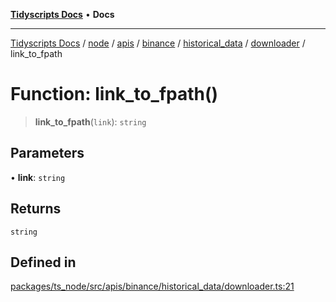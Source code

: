 [**Tidyscripts Docs**](../../../../../../../../../../../README.md) • **Docs**

***

[Tidyscripts Docs](../../../../../../../../../../../globals.md) / [node](../../../../../../../../../README.md) / [apis](../../../../../../../README.md) / [binance](../../../../../README.md) / [historical\_data](../../../README.md) / [downloader](../README.md) / link\_to\_fpath

# Function: link\_to\_fpath()

> **link\_to\_fpath**(`link`): `string`

## Parameters

• **link**: `string`

## Returns

`string`

## Defined in

[packages/ts\_node/src/apis/binance/historical\_data/downloader.ts:21](https://github.com/sheunaluko/tidyscripts/blob/master/packages/ts_node/src/apis/binance/historical_data/downloader.ts#L21)
